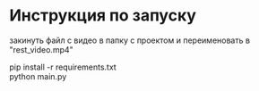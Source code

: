 # Инструкция по запуску

закинуть файл с видео в папку с проектом и переименовать в "rest_video.mp4"

pip install -r requirements.txt \
python main.py
